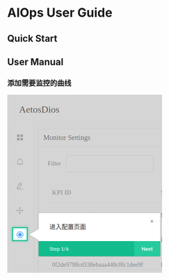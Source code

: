 # AIOps User  Guide
## Quick Start
## User Manual
### 添加需要监控的曲线
![进入Setting页面](https://github.com/DerrickShine/AIOps-User-Manual/blob/master/pic/entering_setting.png)

<!--stackedit_data:
eyJoaXN0b3J5IjpbMjA3MzM1NDU0NSwyMDg0ODE4ODk3LC0xNj
E1Mzg4MDU0XX0=
-->